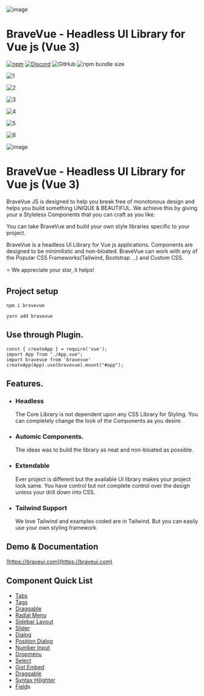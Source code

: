 ![image](https://user-images.githubusercontent.com/4470383/180094514-ffc1e05c-b4a1-453e-b2cd-8fbb4f8a0e4a.png)

# BraveVue - Headless UI Library for Vue js (Vue 3)

[![npm](https://img.shields.io/npm/dt/bravevue.svg)](https://shishirraven.github.io/bravevue/)
[![Discord](https://img.shields.io/discord/1000586459285291018)](https://discord.gg/fvUz8M2vra)
![GitHub](https://img.shields.io/github/license/shishirraven/bravevue)
![npm bundle size](https://img.shields.io/bundlephobia/minzip/bravevue)

![1](https://user-images.githubusercontent.com/4470383/195583037-0d695890-4228-482d-bee4-3d735fb80ec5.png)

![2](https://user-images.githubusercontent.com/4470383/195583048-5d869b3f-4917-4258-8669-a9804faf13e3.png)

![3](https://user-images.githubusercontent.com/4470383/195583054-e746971f-b3d7-4a6a-8651-0ee28c427df5.png)

![4](https://user-images.githubusercontent.com/4470383/195583057-89bce1ea-3c41-4539-b68d-962354168efb.png)

![5](https://user-images.githubusercontent.com/4470383/195583059-20f85fec-829f-4e81-8e88-9f3e036a63a1.png)

![6](https://user-images.githubusercontent.com/4470383/195583060-22894898-eb41-4400-a51f-07199fdd1b66.png)

![image](https://user-images.githubusercontent.com/4470383/180094514-ffc1e05c-b4a1-453e-b2cd-8fbb4f8a0e4a.png)


# BraveVue - Headless UI Library for Vue js (Vue 3)



BraveVue JS is designed to help you break free of monotonous design and helps you build something UNIQUE & BEAUTIFUL. 
We achieve this by giving your a Styleless Components that you can craft as you like.

You can take BraveVue and build your own style libraries specific to your project. 

BraveVue is a headless UI Library for Vue js applications.
Components are designed to be minimilistic and non-bloated.
BraveVue can work with any of the Popular CSS Frameworks(Tailwind, Bootstrap ...) and Custom CSS.

⭐ We appreciate your star, it helps!

## Project setup
```
npm i bravevue
```
```
yarn add bravevue
```


## Use through Plugin. 

```
const { createApp } = require('vue');
import App from "./App.vue";
import bravevue from 'bravevue'
createApp(App).use(bravevue).mount("#app");
```


## Features. 

- ### Headless
  The Core Library is not dependent upon any CSS Library for Styling. 
  You can completely change the look of the Components as you desire. 

- ### Automic Components. 
  The ideas was to build the library as neat and non-bloated as possible. 

- ### Extendable
  Ever project is different but the available UI library makes your project look same. 
  You have control but not complete control over the design unless your drill down into CSS. 

- ### Tailwind Support
  We love Tailwind and examples coded are in Tailwind. But you can easily use your own styling framework. 

## Demo & Documentation
[https://braveui.com](https://braveui.com)

## Component Quick List

- [Tabs](https://braveui.com/brave_tabs)
- [Tags](https://braveui.com/brave_tags)
- [Draggable](https://braveui.com/brave_draggable)
- [Radial Menu](https://braveui.com/brave_radial_menu)
- [Sidebar Layout](https://braveui.com/brave_sidebar_layout)
- [Slider](https://braveui.com/brave_slider)
- [Dialog](https://braveui.com/bravedialog)
- [Position Dialog](https://braveui.com/positiondialog)
- [Number Input](https://braveui.com/brave_number_input)
- [Dropmenu](https://braveui.com/brave_dropmenu)
- [Select](https://braveui.com/brave_select)
- [Gist Embed](https://braveui.com/gistembed)
- [Draggable](https://braveui.com/brave_draggable)
- [Syntax Hilighter](https://braveui.com/brave_syntax_highlighter)
- [Field](https://braveui.com/brave_field)s


